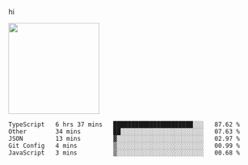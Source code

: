 hi

<img height="180em" src="https://github-readme-stats.vercel.app/api?username=AProductiveNerd&show_icons=true&hide_border=true&&count_private=true&include_all_commits=true" />

<!--START_SECTION:waka-->
```text
TypeScript   6 hrs 37 mins   ██████████████████████░░░   87.62 % 
Other        34 mins         ██░░░░░░░░░░░░░░░░░░░░░░░   07.63 % 
JSON         13 mins         ▓░░░░░░░░░░░░░░░░░░░░░░░░   02.97 % 
Git Config   4 mins          ▒░░░░░░░░░░░░░░░░░░░░░░░░   00.99 % 
JavaScript   3 mins          ▒░░░░░░░░░░░░░░░░░░░░░░░░   00.68 % 
```
<!--END_SECTION:waka-->
